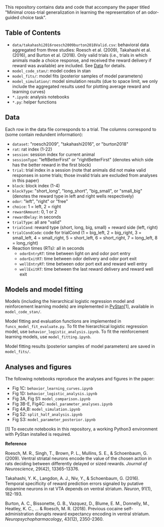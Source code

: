 This repository contains data and code that accompany the paper titled "Minimal cross-trial generalization in learning the representation of an odor-guided choice task".

## Table of Contents

* `data/takahashi2016roesch2009burton2018Valid.csv`: behavioral data aggregated from three studies: Roesch et al. (2009), Takahashi et al. (2016), and Burton et al. (2018). Only valid trials (i.e., trials in which animals made a choice response, and received the reward delivery if reward was available) are included. See [Data](#data) for details.
* `model_code_stan/`: model codes in stan
* `model_fits/`: model fits (posterior samples of model parameters)
* `model_simulation/`: model simulation results (due to space limit, we only include the aggregated results used for plotting average reward and learning curves)
* `*.ipynb`: analysis notebooks
* `*.py`: helper functions

## Data

Each row in the data file corresponds to a trial. The columns correspond to (some contain redundent information):

* `dataset`: "roesch2009", "takahashi2016", or "burton2018"
* `rat`: rat index (1-22)
* `session`: session index for current animal
* `sessionType`: "leftBetterFirst" or "rightBetterFirst" (denotes which side has the better reward in the first block)
* `trial`: trial index in a session (note that animals did not make valid responses in some trials; those invalid trials are excluded from analyses in this paper)
* `block`: block index (1-4)
* `blockType`: "short\_long", "long\_short", "big\_small", or "small\_big" (denotes the reward type in left and right wells respectively)
* `odor`: "left", "right" or "free"
* `choice`: 1 = left, 2 = right
* `rewardAmount`: 0, 1 or 2
* `rewardDelay`: in seconds
* `trialType`: all are "valid"
* `trialCond`: reward type (short, long, big, small) + reward side (left, right)
* `trialCondCode`: code for trialCond (1 = big\_left, 2 = big\_right, 3 = small\_left, 4 = small\_right, 5 = short\_left, 6 = short\_right, 7 = long\_left, 8 = long\_right)
* Reaction times (RTs): all in seconds
	* `odorEntryRT`: time between light on and odor port entry
	* `odorExitRT`: time between odor delivery and odor port exit
	* `wellEntryRT`: time between odor port exit and reward well entry
	* `wellExitRT`: time between the last reward delivery and reward well exit

## Models and model fitting

Models (including the hierarchical logistic regression model and reinforcement learning models) are implemented in [PyStan](https://pystan.readthedocs.io/)[1], available in `model_code_stan/`.

Model fitting and evaluation functions are implemented in `funcs_model_fit_evaluate.py`. To fit the hierarchical logistic regression model, use `behavior_logistic_analysis.ipynb`. To fit the reinforcement learning models, use `model_fitting.ipynb`.

Model fitting results (posterior samples of model parameters) are saved in `model_fits/`.

## Analyses and figures

The following notebooks reproduce the analyses and figures in the paper:

* Fig 1C: `behavior_learning_curves.ipynb`
* Fig 1D: `behavior_logistic_analysis.ipynb`
* Fig 3A, Fig S1: `model_comparison.ipynb`
* Fig 3B-E, Fig4C: `model_parameter_analyses.ipynb`
* Fig 4A,B: `model_simulation.ipynb`
* Fig S2: `split_half_analysis.ipynb`
* Fig S3: `model_parameter_posterior.ipynb`

[1] To execute notebooks in this repository, a working Python3 environment with PyStan installed is required.

**Reference**

Roesch, M. R., Singh, T., Brown, P. L., Mullins, S. E., & Schoenbaum, G. (2009). Ventral striatal neurons encode the value of the chosen action in rats deciding between differently delayed or sized rewards. *Journal of Neuroscience*, 29(42), 13365-13376.

Takahashi, Y. K., Langdon, A. J., Niv, Y., & Schoenbaum, G. (2016). Temporal specificity of reward prediction errors signaled by putative dopamine neurons in rat VTA depends on ventral striatum. *Neuron*, 91(1), 182-193.

Burton, A. C., Bissonette, G. B., Vazquez, D., Blume, E. M., Donnelly, M., Heatley, K. C., ... & Roesch, M. R. (2018). Previous cocaine self-administration disrupts reward expectancy encoding in ventral striatum. *Neuropsychopharmacology*, 43(12), 2350-2360.